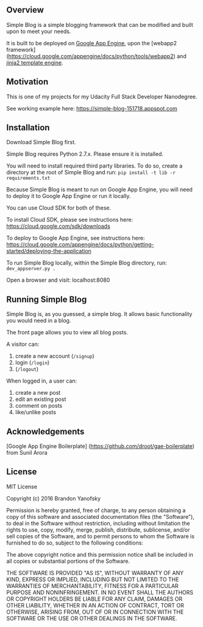 ## Overview

Simple Blog is a simple blogging framework that can be modified and built upon to meet your needs.

It is built to be deployed on [Google App Engine](https://cloud.google.com/appengine/docs/python/), upon the [webapp2 framework] (https://cloud.google.com/appengine/docs/python/tools/webapp2) and [jinja2 template engine](http://jinja.pocoo.org/).

## Motivation

This is one of my projects for my Udacity Full Stack Developer Nanodegree.

See working example here: https://simple-blog-151718.appspot.com

## Installation

Download Simple Blog first.

Simple Blog requires Python 2.7.x. Please ensure it is installed.

You will need to install required third party libraries. To do so, create a directory at the root of Simple Blog and run:
`pip install -t lib -r requirements.txt`

Because Simple Blog is meant to run on Google App Engine, you will need to deploy it to Google App Engine or run it locally.

You can use Cloud SDK for both of these.

To install Cloud SDK, please see instructions here: https://cloud.google.com/sdk/downloads

To deploy to Google App Engine, see instructions here: https://cloud.google.com/appengine/docs/python/getting-started/deploying-the-application

To run Simple Blog locally, within the Simple Blog directory, run:
`dev_appserver.py .`

Open a browser and visit: localhost:8080

## Running Simple Blog

Simple Blog is, as you guessed, a simple blog. It allows basic functionality you would need in a blog.

The front page allows you to view all blog posts.

A visitor can:
1. create a new account (`/signup`)
2. login (`/login`)
3. (`/logout`)

When logged in, a user can:
1. create a new post
2. edit an existing post
3. comment on posts
4. like/unlike posts


## Acknowledgements

[Google App Engine Boilerplate] (https://github.com/droot/gae-boilerplate) from Sunil Arora

## License

MIT License

Copyright (c) 2016 Brandon Yanofsky

Permission is hereby granted, free of charge, to any person obtaining a copy
of this software and associated documentation files (the "Software"), to deal
in the Software without restriction, including without limitation the rights
to use, copy, modify, merge, publish, distribute, sublicense, and/or sell
copies of the Software, and to permit persons to whom the Software is
furnished to do so, subject to the following conditions:

The above copyright notice and this permission notice shall be included in all
copies or substantial portions of the Software.

THE SOFTWARE IS PROVIDED "AS IS", WITHOUT WARRANTY OF ANY KIND, EXPRESS OR
IMPLIED, INCLUDING BUT NOT LIMITED TO THE WARRANTIES OF MERCHANTABILITY,
FITNESS FOR A PARTICULAR PURPOSE AND NONINFRINGEMENT. IN NO EVENT SHALL THE
AUTHORS OR COPYRIGHT HOLDERS BE LIABLE FOR ANY CLAIM, DAMAGES OR OTHER
LIABILITY, WHETHER IN AN ACTION OF CONTRACT, TORT OR OTHERWISE, ARISING FROM,
OUT OF OR IN CONNECTION WITH THE SOFTWARE OR THE USE OR OTHER DEALINGS IN THE
SOFTWARE.
